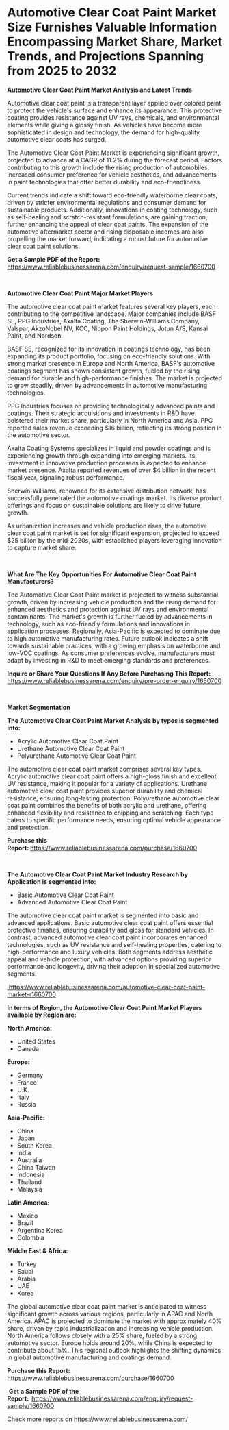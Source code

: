 <p><h1>Automotive Clear Coat Paint Market Size Furnishes Valuable Information Encompassing Market Share, Market Trends, and Projections Spanning from 2025 to 2032</h1></p><p><strong>Automotive Clear Coat Paint Market Analysis and Latest Trends</strong></p>
<p><p>Automotive clear coat paint is a transparent layer applied over colored paint to protect the vehicle's surface and enhance its appearance. This protective coating provides resistance against UV rays, chemicals, and environmental elements while giving a glossy finish. As vehicles have become more sophisticated in design and technology, the demand for high-quality automotive clear coats has surged.</p><p>The Automotive Clear Coat Paint Market is experiencing significant growth, projected to advance at a CAGR of 11.2% during the forecast period. Factors contributing to this growth include the rising production of automobiles, increased consumer preference for vehicle aesthetics, and advancements in paint technologies that offer better durability and eco-friendliness. </p><p>Current trends indicate a shift toward eco-friendly waterborne clear coats, driven by stricter environmental regulations and consumer demand for sustainable products. Additionally, innovations in coating technology, such as self-healing and scratch-resistant formulations, are gaining traction, further enhancing the appeal of clear coat paints. The expansion of the automotive aftermarket sector and rising disposable incomes are also propelling the market forward, indicating a robust future for automotive clear coat paint solutions.</p></p>
<p><strong>Get a Sample PDF of the Report:&nbsp;</strong> <a href="https://www.reliablebusinessarena.com/enquiry/request-sample/1660700?utm_campaign=2138&utm_medium=2&utm_source=Github&utm_content=ia&utm_term=01042025&utm_id=automotive-clear-coat-paint">https://www.reliablebusinessarena.com/enquiry/request-sample/1660700</a></p>
<p>&nbsp;</p>
<p><strong>Automotive Clear Coat Paint Major Market Players</strong></p>
<p><p>The automotive clear coat paint market features several key players, each contributing to the competitive landscape. Major companies include BASF SE, PPG Industries, Axalta Coating, The Sherwin-Williams Company, Valspar, AkzoNobel NV, KCC, Nippon Paint Holdings, Jotun A/S, Kansai Paint, and Nordson.</p><p>BASF SE, recognized for its innovation in coatings technology, has been expanding its product portfolio, focusing on eco-friendly solutions. With strong market presence in Europe and North America, BASF's automotive coatings segment has shown consistent growth, fueled by the rising demand for durable and high-performance finishes. The market is projected to grow steadily, driven by advancements in automotive manufacturing technologies.</p><p>PPG Industries focuses on providing technologically advanced paints and coatings. Their strategic acquisitions and investments in R&D have bolstered their market share, particularly in North America and Asia. PPG reported sales revenue exceeding $16 billion, reflecting its strong position in the automotive sector. </p><p>Axalta Coating Systems specializes in liquid and powder coatings and is experiencing growth through expanding into emerging markets. Its investment in innovative production processes is expected to enhance market presence. Axalta reported revenues of over $4 billion in the recent fiscal year, signaling robust performance.</p><p>Sherwin-Williams, renowned for its extensive distribution network, has successfully penetrated the automotive coatings market. Its diverse product offerings and focus on sustainable solutions are likely to drive future growth. </p><p>As urbanization increases and vehicle production rises, the automotive clear coat paint market is set for significant expansion, projected to exceed $25 billion by the mid-2020s, with established players leveraging innovation to capture market share.</p></p>
<p>&nbsp;</p>
<p><strong>What Are The Key Opportunities For Automotive Clear Coat Paint Manufacturers?</strong></p>
<p><p>The Automotive Clear Coat Paint market is projected to witness substantial growth, driven by increasing vehicle production and the rising demand for enhanced aesthetics and protection against UV rays and environmental contaminants. The market's growth is further fueled by advancements in technology, such as eco-friendly formulations and innovations in application processes. Regionally, Asia-Pacific is expected to dominate due to high automotive manufacturing rates. Future outlook indicates a shift towards sustainable practices, with a growing emphasis on waterborne and low-VOC coatings. As consumer preferences evolve, manufacturers must adapt by investing in R&D to meet emerging standards and preferences.</p></p>
<p><strong>Inquire or Share Your Questions If Any Before Purchasing This Report:</strong> <a href="https://www.reliablebusinessarena.com/enquiry/pre-order-enquiry/1660700?utm_campaign=2138&utm_medium=2&utm_source=Github&utm_content=ia&utm_term=01042025&utm_id=automotive-clear-coat-paint">https://www.reliablebusinessarena.com/enquiry/pre-order-enquiry/1660700</a></p>
<p>&nbsp;</p>
<p><strong>Market Segmentation</strong></p>
<p><strong>The Automotive Clear Coat Paint Market Analysis by types is segmented into:</strong></p>
<p><ul><li>Acrylic Automotive Clear Coat Paint</li><li>Urethane Automotive Clear Coat Paint</li><li>Polyurethane Automotive Clear Coat Paint</li></ul></p>
<p><p>The automotive clear coat paint market comprises several key types. Acrylic automotive clear coat paint offers a high-gloss finish and excellent UV resistance, making it popular for a variety of applications. Urethane automotive clear coat paint provides superior durability and chemical resistance, ensuring long-lasting protection. Polyurethane automotive clear coat paint combines the benefits of both acrylic and urethane, offering enhanced flexibility and resistance to chipping and scratching. Each type caters to specific performance needs, ensuring optimal vehicle appearance and protection.</p></p>
<p><strong>Purchase this Report:&nbsp;</strong><a href="https://www.reliablebusinessarena.com/purchase/1660700?utm_campaign=2138&utm_medium=2&utm_source=Github&utm_content=ia&utm_term=01042025&utm_id=automotive-clear-coat-paint">https://www.reliablebusinessarena.com/purchase/1660700</a></p>
<p>&nbsp;</p>
<p><strong>The Automotive Clear Coat Paint Market Industry Research by Application is segmented into:</strong></p>
<p><ul><li>Basic Automotive Clear Coat Paint</li><li>Advanced Automotive Clear Coat Paint</li></ul></p>
<p><p>The automotive clear coat paint market is segmented into basic and advanced applications. Basic automotive clear coat paint offers essential protective finishes, ensuring durability and gloss for standard vehicles. In contrast, advanced automotive clear coat paint incorporates enhanced technologies, such as UV resistance and self-healing properties, catering to high-performance and luxury vehicles. Both segments address aesthetic appeal and vehicle protection, with advanced options providing superior performance and longevity, driving their adoption in specialized automotive segments.</p></p>
<p><a href="https://www.reliablebusinessarena.com/automotive-clear-coat-paint-market-r1660700?utm_campaign=2138&utm_medium=2&utm_source=Github&utm_content=ia&utm_term=01042025&utm_id=automotive-clear-coat-paint">&nbsp;https://www.reliablebusinessarena.com/automotive-clear-coat-paint-market-r1660700</a></p>
<p><strong>In terms of Region, the Automotive Clear Coat Paint Market Players available by Region are:</strong></p>
<p>
    <p> <strong> North America: </strong>
        <ul>
            <li>United States</li>
            <li>Canada</li>
        </ul>
        </p> 
    <p> <strong> Europe: </strong>
        <ul>
            <li>Germany</li>
            <li>France</li>
            <li>U.K.</li>
            <li>Italy</li>
            <li>Russia</li>
        </ul>
        </p> 
    <p> <strong> Asia-Pacific: </strong>
        <ul>
            <li>China</li>
            <li>Japan</li>
            <li>South Korea</li>
            <li>India</li>
            <li>Australia</li>
            <li>China Taiwan</li>
            <li>Indonesia</li>
            <li>Thailand</li>
            <li>Malaysia</li>
        </ul>
        </p> 
    <p> <strong> Latin America: </strong>
        <ul>
            <li>Mexico</li>
            <li>Brazil</li>
            <li>Argentina Korea</li>
            <li>Colombia</li>
        </ul>
        </p> 
    <p> <strong> Middle East & Africa: </strong>
        <ul>
            <li>Turkey</li>
            <li>Saudi</li>
            <li>Arabia</li>
            <li>UAE</li>
            <li>Korea</li>
        </ul>
    </p>
    </p>
<p><p>The global automotive clear coat paint market is anticipated to witness significant growth across various regions, particularly in APAC and North America. APAC is projected to dominate the market with approximately 40% share, driven by rapid industrialization and increasing vehicle production. North America follows closely with a 25% share, fueled by a strong automotive sector. Europe holds around 20%, while China is expected to contribute about 15%. This regional outlook highlights the shifting dynamics in global automotive manufacturing and coatings demand.</p></p>
<p><strong>Purchase this Report: </strong><a href="https://www.reliablebusinessarena.com/purchase/1660700?utm_campaign=2138&utm_medium=2&utm_source=Github&utm_content=ia&utm_term=01042025&utm_id=automotive-clear-coat-paint">https://www.reliablebusinessarena.com/purchase/1660700</a></p>
<p>&nbsp;<strong>Get a Sample PDF of the Report:&nbsp;&nbsp;</strong><a href="https://www.reliablebusinessarena.com/enquiry/request-sample/1660700?utm_campaign=2138&utm_medium=2&utm_source=Github&utm_content=ia&utm_term=01042025&utm_id=automotive-clear-coat-paint">https://www.reliablebusinessarena.com/enquiry/request-sample/1660700</a></p>
<p><strong></strong></p>
<p>Check more reports on <a href="https://www.reliablebusinessarena.com/?utm_campaign=2138&utm_medium=2&utm_source=Github&utm_content=ia&utm_term=01042025&utm_id=automotive-clear-coat-paint">https://www.reliablebusinessarena.com/</a></p>